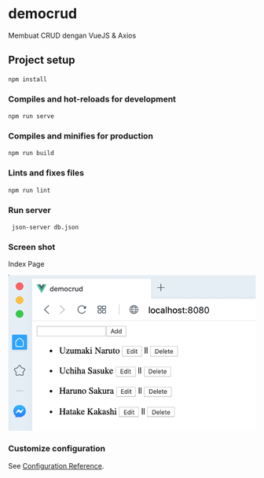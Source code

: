 # democrud

Membuat CRUD dengan VueJS & Axios

## Project setup
```
npm install
```

### Compiles and hot-reloads for development
```
npm run serve
```

### Compiles and minifies for production
```
npm run build
```

### Lints and fixes files
```
npm run lint
```

### Run server
```shell script
 json-server db.json
```

### Screen shot

Index Page

![Index Page](img/index.png "Index Page")

### Customize configuration
See [Configuration Reference](https://cli.vuejs.org/config/).

